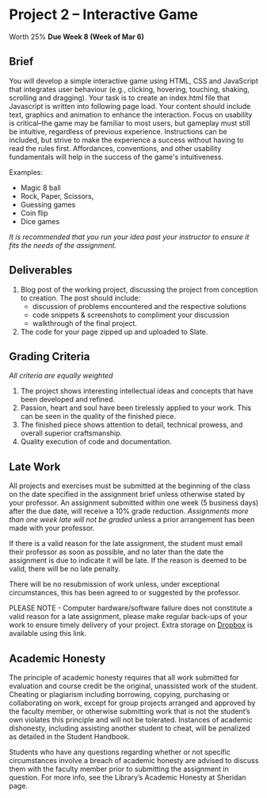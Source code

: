 # Project 2 – Interactive Game
Worth 25%
**Due Week 8 (Week of Mar 6)**

## Brief 
You will develop a simple interactive game using HTML, CSS and JavaScript that integrates user behaviour (e.g., clicking, hovering, touching, shaking, scrolling and dragging). Your task is to create an index.html file that Javascript is written into following page load. Your content should include text, graphics and animation to enhance the interaction. Focus on usability is critical–the game may be familiar to most users, but gameplay must still be intuitive, regardless of previous experience. Instructions can be included, but strive to make the experience a success without having to read the rules first. Affordances, conventions, and other usability fundamentals will help in the success of the game's intuitiveness.

Examples:

- Magic 8 ball
- Rock, Paper, Scissors,
- Guessing games
- Coin flip
- Dice games

_It is recommended that you run your idea past your instructor to ensure it fits the needs of the assignment._

## Deliverables

1. Blog post of the working project, discussing the project from conception to creation. The post should include:
	- discussion of problems encountered and the respective solutions
	- code snippets & screenshots to compliment your discussion
	- walkthrough of the final project.
2. The code for your page zipped up and uploaded to Slate.

## Grading Criteria 

_All criteria are equally weighted_

1. The project shows interesting intellectual ideas and concepts that have been developed and refined.	
2. Passion, heart and soul have been tirelessly applied to your work. This can be seen in the quality of the finished piece.	
3. The finished piece shows attention to detail, technical prowess, and overall superior craftsmanship.
4. Quality execution of code and documentation.

## Late Work

All projects and exercises must be submitted at the beginning of the class on the date specified in the assignment brief unless otherwise stated by your professor. An assignment submitted within one week (5 business days) after the due date, will receive a 10% grade reduction. _Assignments more than one week late will not be graded_ unless a prior arrangement has been made with your professor.

If there is a valid reason for the late assignment, the student must email their professor as soon as possible, and no later than the date the assignment is due to indicate it will be late. If the reason is deemed to be valid, there will be no late penalty.

There will be no resubmission of work unless, under exceptional circumstances, this has been agreed to or suggested by the professor.

PLEASE NOTE - Computer hardware/software failure does not constitute a valid reason for a late assignment, please make regular back-ups of your work to ensure timely delivery of your project. Extra storage on [Dropbox](https://db.tt/KtXMYmmi) is available using this link.

## Academic Honesty

The principle of academic honesty requires that all work submitted for evaluation and course credit be the original, unassisted work of the student. Cheating or plagiarism including borrowing, copying, purchasing or collaborating on work, except for group projects arranged and approved by the faculty member, or otherwise submitting work that is not the student’s own violates this principle and will not be tolerated. Instances of academic dishonesty, including assisting another student to cheat, will be penalized as detailed in the Student Handbook.

Students who have any questions regarding whether or not specific circumstances involve a breach of academic honesty are advised to discuss them with the faculty member prior to submitting the assignment in question. For more info, see the Library’s Academic Honesty at Sheridan page.


